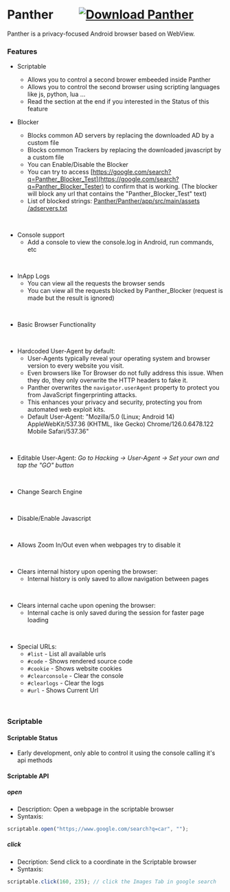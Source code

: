 # Panther &nbsp; &nbsp; &nbsp; &nbsp; [![Download Panther](https://img.shields.io/badge/Download-Panther-blue)](https://github.com/StringManolo/Panther/releases/download/V1.0.8/Panther_stable_ver.1.0.8.apk)


Panther is a privacy-focused Android browser based on WebView.  
  

### Features
- Scriptable
  - Allows you to control a second brower embeeded inside Panther
  - Allows you to control the second browser using scripting languages like js, python, lua ...
  - Read the section at the end if you interested in the Status of this feature

- Blocker
  - Blocks common AD servers by replacing the downloaded AD by a custom file
  - Blocks common Trackers by replacing the downloaded javascript by a custom file
  - You can Enable/Disable the Blocker
  - You can try to access [https://google.com/search?q=Panther_Blocker_Test](https://google.com/search?q=Panther_Blocker_Tester) to confirm that is working. (The blocker will block any url that contains the "Panther_Blocker_Test" text)
  - List of blocked strings: [Panther/Panther/app/src/main/assets
/adservers.txt](https://github.com/StringManolo/Panther/blob/master/Panther/app/src/main/assets/adservers.txt)
<br>

- Console support
  - Add a console to view the console.log in Android, run commands, etc
<br>  

- InApp Logs
  - You can view all the requests the browser sends
  - You can view all the requests blocked by Panther_Blocker (request is made but the result is ignored)
<br>

- Basic Browser Functionality
<br>

- Hardcoded User-Agent by default:
  - User-Agents typically reveal your operating system and browser version to every website you visit.
  - Even browsers like Tor Browser do not fully address this issue. When they do, they only overwrite the HTTP headers to fake it.
  - Panther overwrites the `navigator.userAgent` property to protect you from JavaScript fingerprinting attacks.
  - This enhances your privacy and security, protecting you from automated web exploit kits.
  - Default User-Agent: "Mozilla/5.0 (Linux; Android 14) AppleWebKit/537.36 (KHTML, like Gecko) Chrome/126.0.6478.122 Mobile Safari/537.36"
<br>

- Editable User-Agent: _Go to Hacking -> User-Agent -> Set your own and tap the "GO" button_
<br>

- Change Search Engine
<br>

- Disable/Enable Javascript
<br>

- Allows Zoom In/Out even when webpages try to disable it
<br>

- Clears internal history upon opening the browser:
  - Internal history is only saved to allow navigation between pages
<br>

- Clears internal cache upon opening the browser:
  - Internal cache is only saved during the session for faster page loading
<br>

- Special URLs:
  - `#list` - List all available urls
  - `#code` - Shows rendered source code
  - `#cookie` - Shows website cookies
  - `#clearconsole` - Clear the console
  - `#clearlogs` - Clear the logs
  - `#url` - Shows Current Url
<br>

### Scriptable
#### Scriptable Status
- Early development, only able to control it using the console calling it's api methods

#### Scriptable API
##### open
- Description: Open a webpage in the scriptable browser  
- Syntaxis:
```javascript
scriptable.open("https;//www.google.com/search?q=car", "");
```

##### click
- Decription: Send click to a coordinate in the Scriptable browser
- Syntaxis:
```javascript
scriptable.click(160, 235); // click the Images Tab in google search
```
